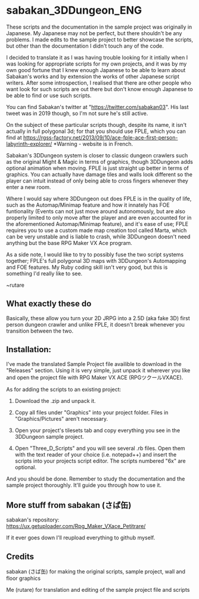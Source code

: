 # sabakan_3DDungeon_ENG
These scripts and the documentation in the sample project was originally in Japanese.
My Japanese may not be perfect, but there shouldn't be any problems.
I made edits to the sample project to better showcase the scripts, but other than the documentation I didn't touch
any of the code.

I decided to translate it as I was having trouble looking for it intially when I was looking for
appropriate scripts for my own projects, and it was by my own good fortune that I knew enough
Japanese to be able to learn about Sabakan's works and by extension the works of other Japanese
script writers. After some introspection, I realised that there are other people who want look
for such scripts are out there but don't know enough Japanese to be able to find or use such scripts.

You can find Sabakan's twitter at "https://twitter.com/sabakan03".
His last tweet was in 2019 though, so I'm not sure he's still active.

On the subject of these particular scripts though, despite its name, it isn't actually in
full polygonal 3d; for that you should use FPLE, which you can find at 
https://rgss-factory.net/2013/09/10/ace-fple-ace-first-person-labyrinth-explorer/
*Warning - website is in French.

Sabakan's 3DDungeon system is closer to classic dungeon crawlers such as the original Might & Magic
in terms of graphics, though 3DDungeon adds optional animation when moving.
FPLE is just straight up better in terms of graphics. You can actually have damage tiles and walls
look different so the player can intuit instead of only being able to cross fingers whenever they
enter a new room.

Where I would say where 3DDungeon out does FPLE is in the quality of life, such as the
Automap/Minimap feature and how it innately has FOE funtionality (Events can not just move around autonomously,
but are also properly limited to only move after the player and are even accounted for in the aforementioned
Automap/Minimap feature), and it's ease of use; FPLE requires you to use a custom made map creation tool
called Marta, which can be very unstable and is liable to crash, while 3DDungeon doesn't need anything but the
base RPG Maker VX Ace program.

As a side note, I would like to try to possibly fuse the two script systems together; FPLE's full polygonal
3D maps with 3DDungeon's Automapping and FOE features. My Ruby coding skill isn't very good, but
this is something I'd really like to see.

~rutare


## What exactly these do
Basically, these allow you turn your 2D JRPG into a 2.5D (aka fake 3D) first person dungeon crawler and unlike FPLE,
it doesn't break whenever you transition between the two.


## Installation:
I've made the translated Sample Project file availible to download in the "Releases" section.
Using it is very simple, just unpack it wherever you like and open the project file with RPG Maker VX ACE (RPGツクールVXACE).

As for adding the scripts to an existing project:
1) Download the .zip and unpack it.

2) Copy all files under "Graphics" into your project folder. Files in "Graphics/Pictures" aren't necessary.

3) Open your project's tilesets tab and copy everything you see in the 3DDungeon sample project.

4) Open "Three_D_Scripts" and you will see several .rb files. Open them with the text reader of your choice (i.e. notepad++)
   and insert the scripts into your projects script editor. The scripts numbered "6x" are optional.

And you should be done.
Remember to study the documentation and the sample project thoroughly. It'll guide you through how to use it.

## More stuff from sabakan (さば缶)
sabakan's repository: https://ux.getuploader.com/Rpg_Maker_VXace_Petitrare/

If it ever goes down I'll reupload everything to github myself.

## Credits
sabakan (さば缶) for making the original scripts, sample project, wall and floor graphics

Me (rutare) for translation and editing of the sample project file and scripts
